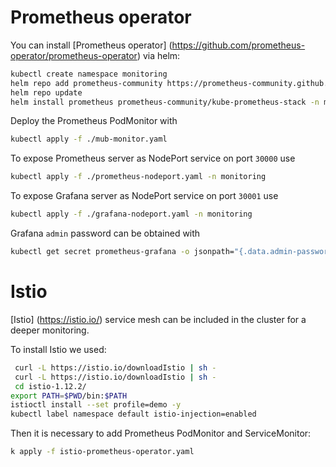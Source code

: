 # Prometheus operator

You can install [Prometheus operator] (https://github.com/prometheus-operator/prometheus-operator) via helm: 

```zsh
kubectl create namespace monitoring
helm repo add prometheus-community https://prometheus-community.github.io/helm-charts
helm repo update
helm install prometheus prometheus-community/kube-prometheus-stack -n monitoring
```

Deploy the Prometheus PodMonitor with
```zsh
kubectl apply -f ./mub-monitor.yaml
```

To expose Prometheus server as NodePort service on port `30000` use

```zsh
kubectl apply -f ./prometheus-nodeport.yaml -n monitoring
```

To expose Grafana server as NodePort service on port `30001` use

```zsh
kubectl apply -f ./grafana-nodeport.yaml -n monitoring
```

Grafana `admin` password can be obtained with

```zsh
kubectl get secret prometheus-grafana -o jsonpath="{.data.admin-password}" -n monitoring | base64 --decode ; echo
``` 

# Istio
[Istio] (https://istio.io/) service mesh can be included in the cluster for a deeper monitoring.

To install Istio we used:

```zsh
 curl -L https://istio.io/downloadIstio | sh -
 curl -L https://istio.io/downloadIstio | sh -
 cd istio-1.12.2/
export PATH=$PWD/bin:$PATH
istioctl install --set profile=demo -y
kubectl label namespace default istio-injection=enabled
``` 

Then it is necessary to add Prometheus PodMonitor and ServiceMonitor:
```zsh
k apply -f istio-prometheus-operator.yaml
```
